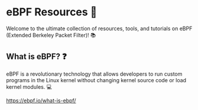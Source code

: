 # eBPF Resources :rocket:

Welcome to the ultimate collection of resources, tools, and tutorials on eBPF (Extended Berkeley Packet Filter)! :books:

## What is eBPF? :question:
eBPF is a revolutionary technology that allows developers to run custom programs in the Linux kernel without changing kernel source code or load kernel modules. :computer:



https://ebpf.io/what-is-ebpf/
